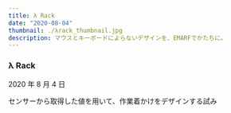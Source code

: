 ```yaml
---
title: λ Rack
date: "2020-08-04"
thumbnail: ./λrack_thumbnail.jpg
description: マウスとキーボードによらないデザインを、EMARFでかたちに。
---
```


### λ Rack

2020 年 8 月 4 日

センサーから取得した値を用いて、作業着かけをデザインする試み
